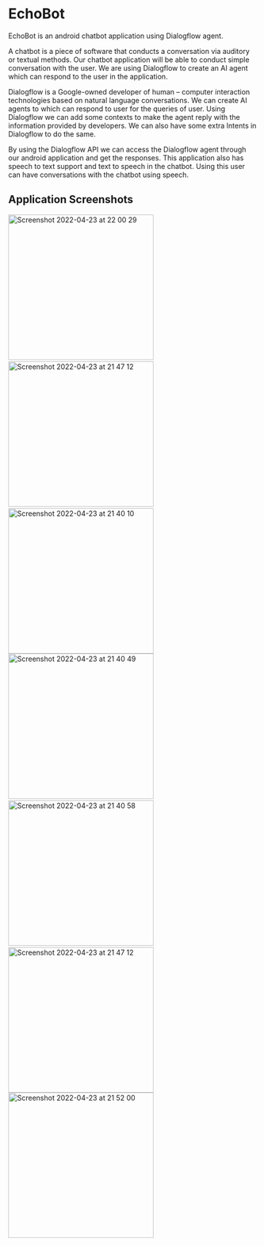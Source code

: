 # EchoBot

EchoBot is an android chatbot application using Dialogflow agent.

A chatbot is a piece of software that conducts a conversation via auditory or textual methods. Our chatbot application will be able to conduct simple conversation with the user. We are using Dialogflow to create an AI agent which can respond to the user in the application.

Dialogflow is a Google-owned developer of human – computer interaction technologies based on natural language conversations. We can create AI agents to which can respond to user for the queries of user. Using Dialogflow we can add some contexts to make the agent reply with the information provided by developers. We can also have some extra Intents in Dialogflow to do the same.

By using the Dialogflow API we can access the Dialogflow agent through our android application and get the responses. This application also has speech to text support and text to speech in the chatbot. Using this user can have conversations with the chatbot using speech.

## Application Screenshots

<img width="293" alt="Screenshot 2022-04-23 at 22 00 29" src="https://user-images.githubusercontent.com/54524062/164914840-1e061676-ef1c-48bb-bf6e-df443375c49e.png">&nbsp;&nbsp;&nbsp;&nbsp;  <img width="293" alt="Screenshot 2022-04-23 at 21 47 12" src="https://user-images.githubusercontent.com/54524062/164914865-4f19e646-c7c0-4de4-885c-567c5dae09cd.png"> &nbsp;&nbsp;&nbsp;&nbsp;  <img width="293" alt="Screenshot 2022-04-23 at 21 40 10" src="https://user-images.githubusercontent.com/54524062/164915238-94598e90-7e2a-4139-b757-09df92d7e43c.png"><br />
<img width="293" alt="Screenshot 2022-04-23 at 21 40 49" src="https://user-images.githubusercontent.com/54524062/164915339-8ebbc715-d6ed-441b-a169-80bcbadf30ab.png">&nbsp;&nbsp;&nbsp;&nbsp; <img width="293" alt="Screenshot 2022-04-23 at 21 40 58" src="https://user-images.githubusercontent.com/54524062/164915345-bd8cdad8-e6b7-4d60-a66c-7e4ac9b87d40.png">&nbsp;&nbsp;&nbsp;&nbsp; <img width="293" alt="Screenshot 2022-04-23 at 21 47 12" src="https://user-images.githubusercontent.com/54524062/164915355-4b8591b2-a5d2-458b-9ee0-cc60c118a1fb.png"> <br /> <img width="293" alt="Screenshot 2022-04-23 at 21 52 00" src="https://user-images.githubusercontent.com/54524062/164915362-b3a56e91-eab7-457f-aaf6-b1497dfe2643.png">
